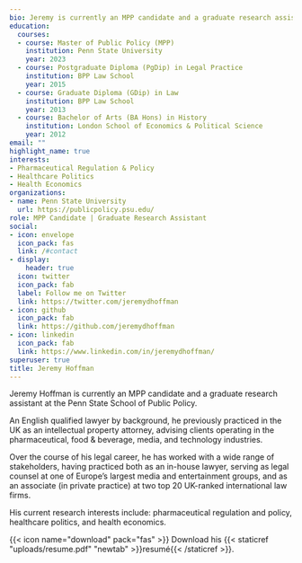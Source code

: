```yaml
---
bio: Jeremy is currently an MPP candidate and a graduate research assistant at the Penn State School of Public Policy. He is also an English-qualified attorney, and previously practiced as an intellectual property lawyer in the UK. His research interests include pharmaceutical regulation and policy, healthcare politics, and health economics.
education:
  courses:
  - course: Master of Public Policy (MPP)
    institution: Penn State University
    year: 2023
  - course: Postgraduate Diploma (PgDip) in Legal Practice
    institution: BPP Law School
    year: 2015
  - course: Graduate Diploma (GDip) in Law
    institution: BPP Law School
    year: 2013
  - course: Bachelor of Arts (BA Hons) in History
    institution: London School of Economics & Political Science
    year: 2012    
email: ""
highlight_name: true
interests:
- Pharmaceutical Regulation & Policy
- Healthcare Politics
- Health Economics
organizations:
- name: Penn State University
  url: https://publicpolicy.psu.edu/
role: MPP Candidate | Graduate Research Assistant
social:
- icon: envelope
  icon_pack: fas
  link: /#contact
- display:
    header: true
  icon: twitter
  icon_pack: fab
  label: Follow me on Twitter
  link: https://twitter.com/jeremydhoffman
- icon: github
  icon_pack: fab
  link: https://github.com/jeremydhoffman
- icon: linkedin
  icon_pack: fab
  link: https://www.linkedin.com/in/jeremydhoffman/
superuser: true
title: Jeremy Hoffman
---
```


Jeremy Hoffman is currently an MPP candidate and a graduate research assistant at the Penn State School of Public Policy.

An English qualified lawyer by background, he previously practiced in the UK as an intellectual property attorney, advising clients operating in the pharmaceutical, food & beverage, media, and technology industries. 

Over the course of his legal career, he has worked with a wide range of stakeholders, having practiced both as an in-house lawyer, serving as legal counsel at one of Europe’s largest media and entertainment groups, and as an associate (in private practice) at two top 20 UK-ranked international law firms.

His current research interests include: pharmaceutical regulation and policy, healthcare politics, and health economics.

{{< icon name="download" pack="fas" >}} Download his {{< staticref "uploads/resume.pdf" "newtab" >}}resumé{{< /staticref >}}.
